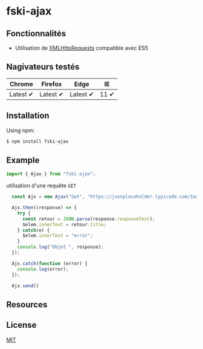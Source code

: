 # fski-ajax

## Fonctionnalités

- Utilisation de  [XMLHttpRequests](https://developer.mozilla.org/en-US/docs/Web/API/XMLHttpRequest) compatible avec ES5

## Nagivateurs testés

Chrome | Firefox | Edge| IE |
--- | --- | --- | --- |
Latest ✔ | Latest ✔ |  Latest ✔ | 11 ✔ |

## Installation

Using npm:

```bash
$ npm install fski-ajax
```

## Example

```js
import { Ajax } from "fski-ajax";
```

utilisation d'une requête `GET` 

```js
  const Ajx = new Ajax("Get", "https://jsonplaceholder.typicode.com/todos/1");

  Ajx.then((response) => {
    try {
      const retour = JSON.parse(response.responseText);
      $elem.innerText = retour.title;
    } catch(e) {
      $elem.innerText = "error";
    }
    console.log("Objet ", response);
  });

  Ajx.catch(function (error) {
    console.log(error);
  });

  Ajx.send()

```

## Resources

## License
[MIT](LICENSE)
